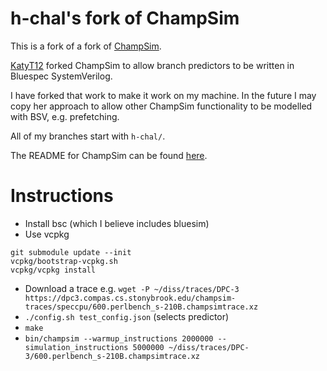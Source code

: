 # h-chal's fork of ChampSim

This is a fork of a fork of [ChampSim](https://github.com/ChampSim/ChampSim).

[KatyT12](https://github.com/KatyT12/ChampSim) forked ChampSim to allow branch predictors to be written in Bluespec SystemVerilog.

I have forked that work to make it work on my machine. In the future I may copy her approach to allow other ChampSim functionality to be modelled with BSV, e.g. prefetching.

All of my branches start with `h-chal/`.

The README for ChampSim can be found [here](README_champsim.md).

# Instructions
- Install bsc (which I believe includes bluesim)
- Use vcpkg
```
git submodule update --init
vcpkg/bootstrap-vcpkg.sh
vcpkg/vcpkg install
```
- Download a trace e.g. `wget -P ~/diss/traces/DPC-3 https://dpc3.compas.cs.stonybrook.edu/champsim-traces/speccpu/600.perlbench_s-210B.champsimtrace.xz`
- `./config.sh test_config.json` (selects predictor)
- `make`
- `bin/champsim --warmup_instructions 2000000 --simulation_instructions 5000000 ~/diss/traces/DPC-3/600.perlbench_s-210B.champsimtrace.xz`